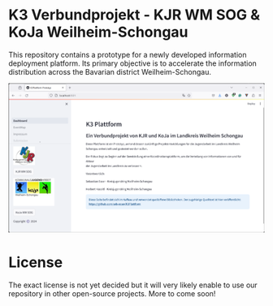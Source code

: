 # K3 Verbundprojekt - KJR WM SOG & KoJa Weilheim-Schongau

This repository contains a prototype for a newly developed information deployment platform. 
Its primary objective is to accelerate the information distribution across the Bavarian district Weilheim-Schongau. 

![img.png](img.png)

# License

The exact license is not yet decided but it will very likely enable to use our repository in other open-source projects. 
More to come soon!




